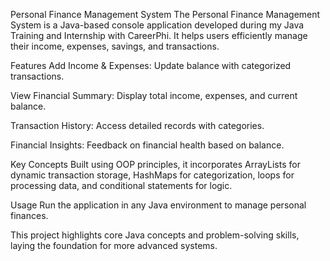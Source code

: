 Personal Finance Management System
The Personal Finance Management System is a Java-based console application developed during my Java Training and Internship with CareerPhi. It helps users efficiently manage their income, expenses, savings, and transactions.

Features
Add Income & Expenses: Update balance with categorized transactions.

View Financial Summary: Display total income, expenses, and current balance.

Transaction History: Access detailed records with categories.

Financial Insights: Feedback on financial health based on balance.

Key Concepts
Built using OOP principles, it incorporates ArrayLists for dynamic transaction storage, HashMaps for categorization, loops for processing data, and conditional statements for logic.

Usage
Run the application in any Java environment to manage personal finances.

This project highlights core Java concepts and problem-solving skills, laying the foundation for more advanced systems.

